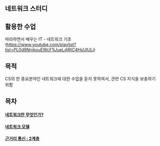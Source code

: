 ## 네트워크 스터디

## 활용한 수업

따라하면서 배우는 IT - 네트워크 기초  
(https://www.youtube.com/playlist?list=PL0d8NnikouEWcF1jJueLdjRIC4HsUlULi)

## 목적

CS의 한 중요분야인 네트워크에 대한 수업을 듣지 못하여서, 관련 CS 지식을 보충하기 위함

## 목차

#### [네트워크란 무엇인가?](https://github.com/kangjunseo/CS_Network/blob/main/mds/Network1.md)

#### [네트워크 모델](https://github.com/kangjunseo/CS_Network/blob/main/mds/Network2.md)

#### [근거리 통신 : 2계층](https://github.com/kangjunseo/CS_Network/blob/main/mds/Network3.md)
